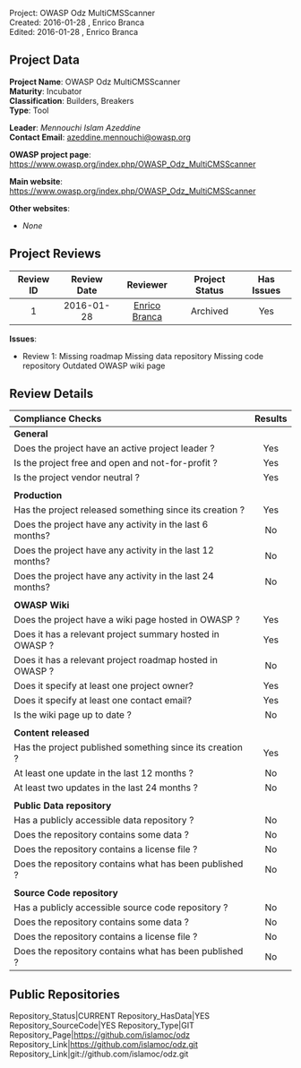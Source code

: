 Project:     OWASP Odz MultiCMSScanner  
Created:     2016-01-28 , Enrico Branca  
Edited:      2016-01-28 , Enrico Branca  


[//]: # (BE SURE THERE ARE NO EMPTY LINES BEFORE 'Project')  
[//]: # (end each line of the metadata with TWO spaces before the newline)  
[//]: # (insert TWO blank lines after the metadata)  
[//]: # (<ADD YOUR TEXT STARTING FROM HERE>)  



## Project Data  

**Project Name**: OWASP Odz MultiCMSScanner  
**Maturity**: Incubator  
**Classification**: Builders, Breakers  
**Type**: Tool  

**Leader**: *Mennouchi Islam Azeddine*  
**Contact Email**: <azeddine.mennouchi@owasp.org>  


**OWASP project page**:  
<https://www.owasp.org/index.php/OWASP_Odz_MultiCMSScanner>

**Main website**:  
<https://www.owasp.org/index.php/OWASP_Odz_MultiCMSScanner>

**Other websites**:  
- *None*

## Project Reviews  

| **Review ID** |   **Review Date**   |  **Reviewer**              |  **Project Status** |  **Has Issues**  |  
|:-------------:|:-------------------:|:--------------------------:|:-------------------:|:----------------:|  
| 1             | 2016-01-28          | [Enrico Branca][001]       |    Archived         |     Yes          |  

[001]: ../lists/reviewers#enrico_branca

**Issues**:
- Review 1:
Missing roadmap
Missing data repository
Missing code repository
Outdated OWASP wiki page


## Review Details  

|     **Compliance Checks**                                   |    **Results**     |
|:------------------------------------------------------------|:------------------:|
|     **General**                                             |                    |
| Does the project have an active project leader ?            |      Yes           |
| Is the project free and open and not-for-profit ?           |      Yes           |
| Is the project vendor neutral ?                             |      Yes           |
|                                                             |                    |
|     **Production**                                          |                    |
| Has the project released something since its creation ?     |      Yes           |
| Does the project have any activity in the last 6 months?    |      No            |
| Does the project have any activity in the last 12 months?   |      No            |
| Does the project have any activity in the last 24 months?   |      No            |
|                                                             |                    |
|     **OWASP Wiki**                                          |                    |
| Does the project have a wiki page hosted in OWASP ?         |      Yes           |
| Does it has a relevant project summary hosted in OWASP ?    |      Yes           |
| Does it has a relevant project roadmap hosted in OWASP ?    |      No            |
| Does it specify at least one project owner?                 |      Yes           |
| Does it specify at least one contact email?                 |      Yes           |
| Is the wiki page up to date ?                               |      No            |
|                                                             |                    |
|     **Content released**                                    |                    |
| Has the project published something since its creation ?    |      Yes           |
| At least one update in the last 12 months ?                 |      No            |
| At least two updates in the last 24 months ?                |      No            |
|                                                             |                    |
|     **Public Data repository**                              |                    |
| Has a publicly accessible data repository ?                 |      No            |
| Does the repository contains some data ?                    |      No            |
| Does the repository contains a license file ?               |      No            |
| Does the repository contains what has been published ?      |      No            |
|                                                             |                    |
|     **Source Code repository**                              |                    |
| Has a publicly accessible source code repository ?          |      No            |
| Does the repository contains some data ?                    |      No            |
| Does the repository contains a license file ?               |      No            |
| Does the repository contains what has been published ?      |      No            |



## Public Repositories  

Repository_Status|CURRENT
Repository_HasData|YES
Repository_SourceCode|YES
Repository_Type|GIT
Repository_Page|<https://github.com/islamoc/odz>
Repository_Link|<https://github.com/islamoc/odz.git>
Repository_Link|git://github.com/islamoc/odz.git


[//]: # (<STOP HERE - do not write anything after this point !!! >)
